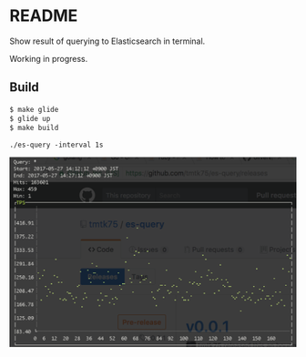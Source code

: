 # README

Show result of querying to Elasticsearch in terminal.

Working in progress.

## Build
```
$ make glide
$ glide up
$ make build
```

```
./es-query -interval 1s
```
<img alt="screenshot" src="./screenshot.png" />
